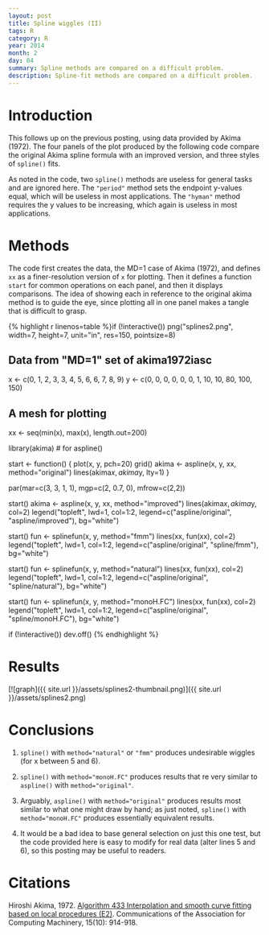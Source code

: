 ```yaml
---
layout: post
title: Spline wiggles (II)
tags: R
category: R
year: 2014
month: 2
day: 04
summary: Spline methods are compared on a difficult problem.
description: Spline-fit methods are compared on a difficult problem.
---
```


# Introduction 

This follows up on the previous posting, using data provided by Akima (1972).  The four panels of the plot produced by the following code compare the original Akima spline formula with an improved version, and three styles of ``spline()`` fits.  

As noted in the code, two ``spline()`` methods are useless for general tasks and are ignored here.  The ``"period"`` method sets the endpoint y-values equal, which will be useless in most applications.  The ``"hyman"`` method requires the y values to be increasing, which again is useless in most applications.

# Methods

The code first creates the data, the MD=1 case of Akima (1972), and defines ``xx`` as a finer-resolution version of ``x`` for plotting.  Then it defines a function ``start`` for common operations on each panel, and then it displays comparisons.  The idea of showing each in reference to the original akima method is to guide the eye, since plotting all in one panel makes a tangle that is difficult to grasp.

{% highlight r linenos=table %}if (!interactive()) png("splines2.png", width=7, height=7, unit="in", res=150, pointsize=8)

## Data from "MD=1" set of akima1972iasc
x <- c(0, 1, 2, 3, 3, 4, 5,  6,  6,  7,   8,   9)
y <- c(0, 0, 0, 0, 0, 0, 1, 10, 10, 80, 100, 150)

## A mesh for plotting
xx <- seq(min(x), max(x), length.out=200)

library(akima)                         # for aspline()

start <- function()
{
    plot(x, y, pch=20)
    grid()
    akima <- aspline(x, y, xx, method="original")
    lines(akima$x, akima$y, lty=1)
}

par(mar=c(3, 3, 1, 1), mgp=c(2, 0.7, 0), mfrow=c(2,2))

start()
akima <- aspline(x, y, xx, method="improved")
lines(akima$x, akima$y, col=2)
legend("topleft", lwd=1, col=1:2, legend=c("aspline/original", "aspline/improved"), bg="white")

start()
fun <- splinefun(x, y, method="fmm")
lines(xx, fun(xx), col=2)
legend("topleft", lwd=1, col=1:2, legend=c("aspline/original", "spline/fmm"), bg="white")


start()
fun <- splinefun(x, y, method="natural")
lines(xx, fun(xx), col=2)
legend("topleft", lwd=1, col=1:2, legend=c("aspline/original", "spline/natural"), bg="white")


start()
fun <- splinefun(x, y, method="monoH.FC")
lines(xx, fun(xx), col=2)
legend("topleft", lwd=1, col=1:2, legend=c("aspline/original", "spline/monoH.FC"), bg="white")


if (!interactive()) dev.off()
{% endhighlight %}

# Results

[![graph]({{ site.url }}/assets/splines2-thumbnail.png)]({{ site.url }}/assets/splines2.png)

# Conclusions

1. ``spline()`` with ``method="natural"`` or ``"fmm"`` produces undesirable wiggles (for x between 5 and 6).

2. ``spline()`` with ``method="monoH.FC"`` produces results that re very similar to ``aspline()`` with ``method="original"``.

3. Arguably, ``aspline()`` with ``method="original"`` produces results most similar to what one might draw by hand; as just noted, ``spline()`` with ``method="monoH.FC"`` produces essentially equivalent results.

4. It would be a bad idea to base general selection on just this one test, but the code provided here is easy to modify for real data (alter lines 5 and 6), so this posting may be useful to readers.


# Citations

Hiroshi Akima, 1972. [Algorithm 433 Interpolation and smooth curve fitting based on local procedures (E2)](http://dl.acm.org/citation.cfm?doid=355604.355605).  Communications of the Association for Computing Machinery, 15(10): 914-918.
 

